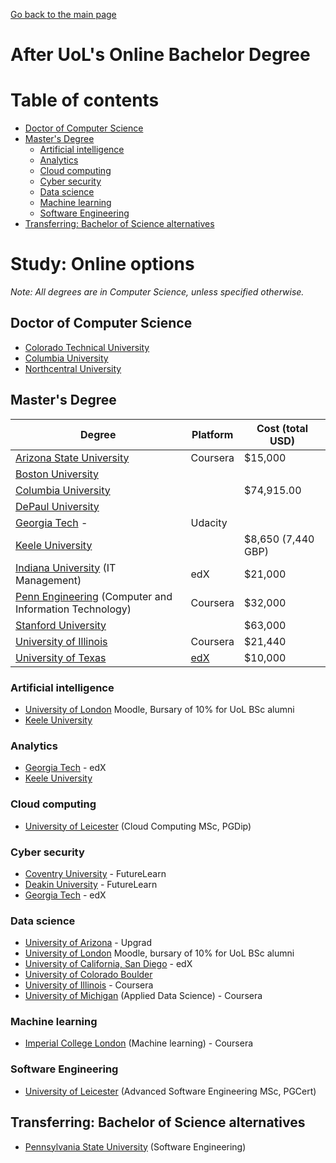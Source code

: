 [Go back to the main page](../README.md)

# After UoL's Online Bachelor Degree

# Table of contents

- [Doctor of Computer Science](#doctor-of-computer-science)
- [Master's Degree](#masters-degree)
  - [Artificial intelligence](#artificial-intelligence)
  - [Analytics](#analytics)
  - [Cloud computing](#cloud-computing)
  - [Cyber security](#cyber-security)
  - [Data science](#data-science)
  - [Machine learning](#machine-learning)
  - [Software Engineering](#software-engineering)
- [Transferring: Bachelor of Science alternatives](#transferring-bachelor-of-science-alternatives)

# Study: Online options

_Note: All degrees are in Computer Science, unless specified otherwise._

## Doctor of Computer Science

- [Colorado Technical University](https://www.coloradotech.edu/degrees/doctorates/computer-science)
- [Columbia University](https://www.cs.columbia.edu/des/)
- [Northcentral University](https://www.ncu.edu/programs-degrees/doctoral/doctor-philosophy-computer-science)

## Master's Degree

| Degree | Platform | Cost (total USD) |
|--------|----------|------------------|
| [Arizona State University](https://www.coursera.org/degrees/master-of-computer-science-asu) | Coursera | $15,000 |
| [Boston University](https://www.bu.edu/online/programs/graduate-programs/computer-information-systems-masters-degree/) |||
| [Columbia University](https://cvn.columbia.edu/program/columbia-university-computer-science-masters-degree-masters-science)||$74,915.00|
| [DePaul University](https://www.cdm.depaul.edu/academics/Pages/MSInComputerScience.aspx)|||
| [Georgia Tech](https://www.cc.gatech.edu/future/masters/mscs/program) - |Udacity||
| [Keele University](https://online.keele.ac.uk/online-programme/msc-computer-science/)||$8,650 (7,440 GBP)|
| [Indiana University](https://www.edx.org/masters/online-master-in-it-management-indiana-university) (IT Management)|edX|$21,000|
| [Penn Engineering](https://www.coursera.org/degrees/mcit-penn) (Computer and Information Technology)|Coursera|$32,000|
| [Stanford University](https://online.stanford.edu/programs/computer-science-ms-degree) | | $63,000|
| [University of Illinois](https://www.coursera.org/degrees/master-of-computer-science-illinois)|Coursera|$21,440|
| [University of Texas](https://www.cs.utexas.edu/graduate-program/masters-program/online-option/courses)|[edX](https://www.edx.org/masters/online-master-science-computer-science-utaustinx)|$10,000|

### Artificial intelligence
- [University of London](https://london.ac.uk/msc-data-science-and-artificial-intelligence-structure) Moodle, Bursary of 10% for UoL BSc alumni
- [Keele University](https://online.keele.ac.uk/online-programme/msc-computer-science-with-artificial-intelligence/)

### Analytics

- [Georgia Tech](https://www.edx.org/masters/online-master-science-analytics-georgia-tech) - edX
- [Keele University](https://online.keele.ac.uk/online-programme/msc-computer-science-with-data-analytics/)

### Cloud computing

- [University of Leicester](https://le.ac.uk/courses/cloud-computing-msc/2021) (Cloud Computing MSc, PGDip)

### Cyber security

- [Coventry University](https://www.futurelearn.com/degrees/coventry/msc-cyber-security) - FutureLearn
- [Deakin University](https://www.futurelearn.com/degrees/deakin-university/cyber-security) - FutureLearn
- [Georgia Tech](https://www.edx.org/masters/online-master-science-cybersecurity-georgia-tech) - edX

### Data science

- [University of Arizona](https://www.upgrad.com/us/data-science-ms-uoa/) - Upgrad
- [University of London](https://london.ac.uk/msc-data-science-structure) Moodle, bursary of 10% for UoL BSc alumni
- [University of California, San Diego](https://www.edx.org/micromasters/ucsandiegox-algorithms-and-data-structures) - edX
- [University of Colorado Boulder](https://www.colorado.edu/program/data-science/coursera-overview)
- [University of Illinois](https://www.coursera.org/degrees/masters-in-computer-data-science) - Coursera
- [University of Michigan](https://www.coursera.org/degrees/master-of-applied-data-science-umich) (Applied Data Science) - Coursera

### Machine learning

- [Imperial College London](https://www.coursera.org/degrees/msc-machine-learning-imperial) (Machine learning) - Coursera

### Software Engineering

- [University of Leicester](https://le.ac.uk/courses/advanced-software-engineering-msc-dl/2021) (Advanced Software Engineering MSc, PGCert)

## Transferring: Bachelor of Science alternatives

- [Pennsylvania State University](https://www.worldcampus.psu.edu/degrees-and-certificates/penn-state-online-software-engineering-bachelors-degree/overview) (Software Engineering)
